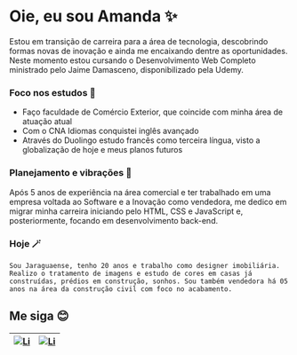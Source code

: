 
# Oie, eu sou Amanda ✨
Estou em transição de carreira para a área de tecnologia, descobrindo formas novas de inovação e ainda me encaixando dentre as oportunidades. Neste momento estou cursando o Desenvolvimento Web Completo ministrado pelo Jaime Damasceno, disponibilizado pela Udemy. 

### Foco nos estudos 🔋
- Faço faculdade de Comércio Exterior, que coincide com minha área de atuação atual
- Com o CNA Idiomas conquistei inglês avançado
- Através do Duolingo estudo francês como terceira língua, visto a globalização de hoje e meus planos futuros

### Planejamento e vibrações 🎯
Após 5 anos de experiência na área comercial e ter trabalhado em uma empresa voltada ao Software e a Inovação como vendedora, me dedico em migrar minha carreira iniciando pelo HTML, CSS e JavaScript e, posteriormente, focando em desenvolvimento back-end.

### Hoje 🪄
`Sou Jaraguaense, tenho 20 anos e trabalho como designer imobiliária. Realizo o tratamento de imagens e estudo de cores em casas já construídas, prédios em construção, sonhos. Sou também vendedora há 05 anos na área da construção civil com foco no acabamento.`

## Me siga 😊

| [![Li](https://img.shields.io/badge/linkedin-000?style=for-the-badge&logo=linkedin)](https://www.linkedin.com/in/aamandabraun/) | [![Li](https://img.shields.io/badge/Instagram-000?style=for-the-badge&logo=instagram)](https://www.instagram.com/aamandabraun/) |
| ------- |----- |
